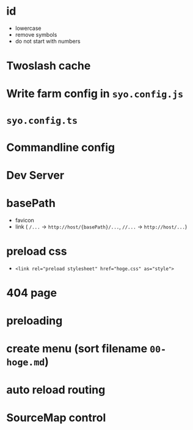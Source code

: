 # id

- lowercase
- remove symbols
- do not start with numbers

# Twoslash cache

# Write farm config in `syo.config.js`

# `syo.config.ts`

# Commandline config

# Dev Server

# basePath

- favicon
- link ( `/...` -> `http://host/{basePath}/...`, `//...` -> `http://host/...`)

# preload css

- `<link rel="preload stylesheet" href="hoge.css" as="style">`

# 404 page

# preloading

# create menu (sort filename `00-hoge.md`)

# auto reload routing

# SourceMap control
